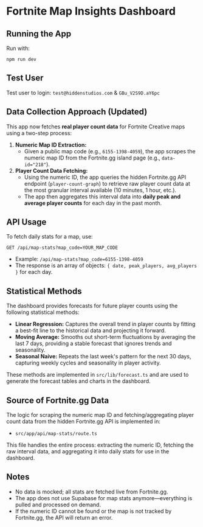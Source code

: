# Fortnite Map Insights Dashboard

## Running the App

Run with:

```
npm run dev
```

## Test User

Test user to login: `test@hiddenstudios.com` & `GBu_V2S9D.aY6pc`

## Data Collection Approach (Updated)

This app now fetches **real player count data** for Fortnite Creative maps using a two-step process:

1. **Numeric Map ID Extraction:**
   - Given a public map code (e.g., `6155-1398-4059`), the app scrapes the numeric map ID from the Fortnite.gg island page (e.g., `data-id="218"`).
2. **Player Count Data Fetching:**
   - Using the numeric ID, the app queries the hidden Fortnite.gg API endpoint (`player-count-graph`) to retrieve raw player count data at the most granular interval available (10 minutes, 1 hour, etc.).
   - The app then aggregates this interval data into **daily peak and average player counts** for each day in the past month.

## API Usage

To fetch daily stats for a map, use:

```
GET /api/map-stats?map_code=YOUR_MAP_CODE
```

- Example: `/api/map-stats?map_code=6155-1398-4059`
- The response is an array of objects: `{ date, peak_players, avg_players }` for each day.

## Statistical Methods

The dashboard provides forecasts for future player counts using the following statistical methods:

- **Linear Regression:** Captures the overall trend in player counts by fitting a best-fit line to the historical data and projecting it forward.
- **Moving Average:** Smooths out short-term fluctuations by averaging the last 7 days, providing a stable forecast that ignores trends and seasonality.
- **Seasonal Naive:** Repeats the last week's pattern for the next 30 days, capturing weekly cycles and seasonality in player activity.

These methods are implemented in `src/lib/forecast.ts` and are used to generate the forecast tables and charts in the dashboard.

## Source of Fortnite.gg Data

The logic for scraping the numeric map ID and fetching/aggregating player count data from the hidden Fortnite.gg API is implemented in:

- `src/app/api/map-stats/route.ts`

This file handles the entire process: extracting the numeric ID, fetching the raw interval data, and aggregating it into daily stats for use in the dashboard.

## Notes
- No data is mocked; all stats are fetched live from Fortnite.gg.
- The app does not use Supabase for map stats anymore—everything is pulled and processed on demand.
- If the numeric ID cannot be found or the map is not tracked by Fortnite.gg, the API will return an error.




